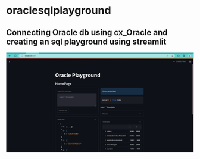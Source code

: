 # oraclesqlplayground
## Connecting Oracle db using cx_Oracle and creating an sql playground using streamlit

![ScreenshotStreamlit](screenshot-streamlit.png)

